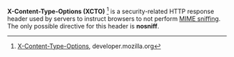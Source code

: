 **X-Content-Type-Options (XCTO)** [^header] is a security-related HTTP response header used by servers to instruct browsers to not perform [MIME sniffing](MIME%20sniffing.md). The only possible directive for this header is **nosniff**.

[^header]: [X-Content-Type-Options](https://developer.mozilla.org/en-US/docs/Web/HTTP/Headers/X-Content-Type-Options), developer.mozilla.org